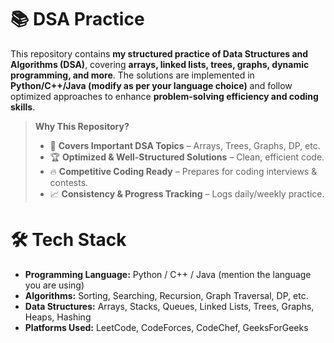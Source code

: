 # 📚 DSA Practice  
This repository contains **my structured practice of Data Structures and Algorithms (DSA)**, covering **arrays, linked lists, trees, graphs, dynamic programming, and more**. 
The solutions are implemented in **Python/C++/Java (modify as per your language choice)** and follow optimized approaches to enhance **problem-solving efficiency and
coding skills**.  

> **Why This Repository?**  
> - 🎯 **Covers Important DSA Topics** – Arrays, Trees, Graphs, DP, etc.  
> - 🏆 **Optimized & Well-Structured Solutions** – Clean, efficient code.  
> - 🔥 **Competitive Coding Ready** – Prepares for coding interviews & contests.  
> - 📈 **Consistency & Progress Tracking** – Logs daily/weekly practice.  

# 🛠️ Tech Stack  
- **Programming Language:** Python / C++ / Java (mention the language you are using)  
- **Algorithms:** Sorting, Searching, Recursion, Graph Traversal, DP, etc.  
- **Data Structures:** Arrays, Stacks, Queues, Linked Lists, Trees, Graphs, Heaps, Hashing  
- **Platforms Used:** LeetCode, CodeForces, CodeChef, GeeksForGeeks  

